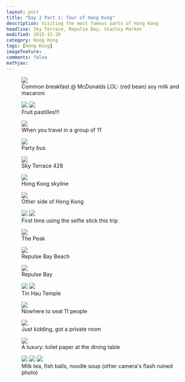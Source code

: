```yaml
---
layout: post
title: "Day 2 Part 1: Tour of Hong Kong"					
description: Visiting the most famous parts of Hong Kong
headline: Sky Terrace, Repulse Bay, Stanley Market
modified: 2015-12-26	
category: Hong Kong
tags: [Hong Kong]
imagefeature: 
comments: false
mathjax:
---
```


<figure>
<a href="{{ site.url }}/images/day02/mcdonalds.jpg"><img src="{{ site.url }}/images/day02/mcdonalds.jpg"></a>
<figcaption>Common breakfast @ McDonalds LOL: (red bean) soy milk and macaroni</figcaption>
</figure>

<figure class="half">
<a href="{{ site.url }}/images/day02/candy1.jpg"><img src="{{ site.url }}/images/day02/candy1.jpg"></a>
<a href="{{ site.url }}/images/day02/candy2.jpg"><img src="{{ site.url }}/images/day02/candy2.jpg"></a>
<figcaption>Fruit pastilles!!!</figcaption>
</figure>

<figure>
<a href="{{ site.url }}/images/day02/shuttle-inside.jpg"><img src="{{ site.url }}/images/day02/shuttle-inside.jpg"></a>
<figcaption>When you travel in a group of 11</figcaption>
</figure>

<figure>
<a href="{{ site.url }}/images/day02/shuttle.jpg"><img src="{{ site.url }}/images/day02/shuttle.jpg"></a>
<figcaption>Party bus</figcaption>
</figure>

<figure>
<a href="{{ site.url }}/images/day02/sky-terrace.jpg"><img src="{{ site.url }}/images/day02/sky-terrace.jpg"></a>
<figcaption>Sky Terrace 428</figcaption>
</figure>

<figure>
<a href="{{ site.url }}/images/day02/terrace-pano1.jpg"><img src="{{ site.url }}/images/day02/terrace-pano1.jpg"></a>
<figcaption>Hong Kong skyline</figcaption>
</figure>

<figure>
<a href="{{ site.url }}/images/day02/terrace-pano2.jpg"><img src="{{ site.url }}/images/day02/terrace-pano2.jpg"></a>
<figcaption>Other side of Hong Kong</figcaption>
</figure>

<figure class="half">
<a href="{{ site.url }}/images/day02/terrace-selfie1.jpg"><img src="{{ site.url }}/images/day02/terrace-selfie1.jpg"></a>
<a href="{{ site.url }}/images/day02/terrace-selfie2.jpg"><img src="{{ site.url }}/images/day02/terrace-selfie2.jpg"></a>
<figcaption>First time using the selfie stick this trip</figcaption>
</figure>

<figure>
<a href="{{ site.url }}/images/day02/victoria-peak.jpg"><img src="{{ site.url }}/images/day02/victoria-peak.jpg"></a>
<figcaption>The Peak</figcaption>
</figure>

<figure>
<a href="{{ site.url }}/images/day02/repulse-pano1.jpg"><img src="{{ site.url }}/images/day02/repulse-pano1.jpg"></a>
<figcaption>Repulse Bay Beach</figcaption>
</figure>

<figure>
<a href="{{ site.url }}/images/day02/repulse-pano2.jpg"><img src="{{ site.url }}/images/day02/repulse-pano2.jpg"></a>
<figcaption>Repulse Bay</figcaption>
</figure>

<figure class="half">
<a href="{{ site.url }}/images/day02/repulse-temple1.jpg"><img src="{{ site.url }}/images/day02/repulse-temple1.jpg"></a>
<a href="{{ site.url }}/images/day02/repulse-temple2.jpg"><img src="{{ site.url }}/images/day02/repulse-temple2.jpg"></a>
<figcaption>Tin Hau Temple</figcaption>
</figure>

<figure>
<a href="{{ site.url }}/images/day02/seating1.jpg"><img src="{{ site.url }}/images/day02/seating1.jpg"></a>
<figcaption>Nowhere to seat 11 people</figcaption>
</figure>

<figure>
<a href="{{ site.url }}/images/day02/seating2.jpg"><img src="{{ site.url }}/images/day02/seating2.jpg"></a>
<figcaption>Just kidding, got a private room</figcaption>
</figure>

<figure>
<a href="{{ site.url }}/images/day02/toilet-paper.jpg"><img src="{{ site.url }}/images/day02/toilet-paper.jpg"></a>
<figcaption>A luxury: toilet paper at the dining table</figcaption>
</figure>

<figure class="third">
<a href="{{ site.url }}/images/day02/stanley-food1.jpg"><img src="{{ site.url }}/images/day02/stanley-food1.jpg"></a>
<a href="{{ site.url }}/images/day02/stanley-food2.jpg"><img src="{{ site.url }}/images/day02/stanley-food2.jpg"></a>
<a href="{{ site.url }}/images/day02/stanley-food3.jpg"><img src="{{ site.url }}/images/day02/stanley-food3.jpg"></a>
<figcaption>Milk tea, fish balls, noodle soup (other camera's flash ruined photo)</figcaption>
</figure>


